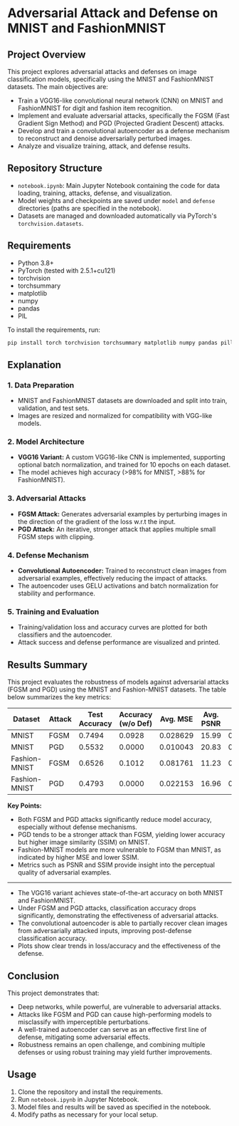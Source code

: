 
# Adversarial Attack and Defense on MNIST and FashionMNIST

## Project Overview

This project explores adversarial attacks and defenses on image classification models, specifically using the MNIST and FashionMNIST datasets. The main objectives are:
- Train a VGG16-like convolutional neural network (CNN) on MNIST and FashionMNIST for digit and fashion item recognition.
- Implement and evaluate adversarial attacks, specifically the FGSM (Fast Gradient Sign Method) and PGD (Projected Gradient Descent) attacks.
- Develop and train a convolutional autoencoder as a defense mechanism to reconstruct and denoise adversarially perturbed images.
- Analyze and visualize training, attack, and defense results.

## Repository Structure

- `notebook.ipynb`: Main Jupyter Notebook containing the code for data loading, training, attacks, defense, and visualization.
- Model weights and checkpoints are saved under `model` and `defense` directories (paths are specified in the notebook).
- Datasets are managed and downloaded automatically via PyTorch's `torchvision.datasets`.

## Requirements

- Python 3.8+
- PyTorch (tested with 2.5.1+cu121)
- torchvision
- torchsummary
- matplotlib
- numpy
- pandas
- PIL

To install the requirements, run:

```bash
pip install torch torchvision torchsummary matplotlib numpy pandas pillow
```

## Explanation

### 1. Data Preparation
- MNIST and FashionMNIST datasets are downloaded and split into train, validation, and test sets.
- Images are resized and normalized for compatibility with VGG-like models.

### 2. Model Architecture
- **VGG16 Variant:** A custom VGG16-like CNN is implemented, supporting optional batch normalization, and trained for 10 epochs on each dataset.
- The model achieves high accuracy (>98% for MNIST, >88% for FashionMNIST).

### 3. Adversarial Attacks
- **FGSM Attack:** Generates adversarial examples by perturbing images in the direction of the gradient of the loss w.r.t the input.
- **PGD Attack:** An iterative, stronger attack that applies multiple small FGSM steps with clipping.

### 4. Defense Mechanism
- **Convolutional Autoencoder:** Trained to reconstruct clean images from adversarial examples, effectively reducing the impact of attacks.
- The autoencoder uses GELU activations and batch normalization for stability and performance.

### 5. Training and Evaluation
- Training/validation loss and accuracy curves are plotted for both classifiers and the autoencoder.
- Attack success and defense performance are visualized and printed.

## Results Summary

This project evaluates the robustness of models against adversarial attacks (FGSM and PGD) using the MNIST and Fashion-MNIST datasets. The table below summarizes the key metrics:

| Dataset         | Attack | Test Accuracy | Accuracy (w/o Def) | Avg. MSE   | Avg. PSNR | Avg. SSIM |
|-----------------|--------|--------------|--------------------|------------|-----------|-----------|
| MNIST           | FGSM   | 0.7494       | 0.0928             | 0.028629   | 15.99     | 0.6106    |
| MNIST           | PGD    | 0.5532       | 0.0000             | 0.010043   | 20.83     | 0.8238    |
| Fashion-MNIST   | FGSM   | 0.6526       | 0.1012             | 0.081761   | 11.23     | 0.2401    |
| Fashion-MNIST   | PGD    | 0.4793       | 0.0000             | 0.022153   | 16.96     | 0.6392    |

**Key Points:**
- Both FGSM and PGD attacks significantly reduce model accuracy, especially without defense mechanisms.
- PGD tends to be a stronger attack than FGSM, yielding lower accuracy but higher image similarity (SSIM) on MNIST.
- Fashion-MNIST models are more vulnerable to FGSM than MNIST, as indicated by higher MSE and lower SSIM.
- Metrics such as PSNR and SSIM provide insight into the perceptual quality of adversarial examples.

---

- The VGG16 variant achieves state-of-the-art accuracy on both MNIST and FashionMNIST.
- Under FGSM and PGD attacks, classification accuracy drops significantly, demonstrating the effectiveness of adversarial attacks.
- The convolutional autoencoder is able to partially recover clean images from adversarially attacked inputs, improving post-defense classification accuracy.
- Plots show clear trends in loss/accuracy and the effectiveness of the defense.

## Conclusion

This project demonstrates that:
- Deep networks, while powerful, are vulnerable to adversarial attacks.
- Attacks like FGSM and PGD can cause high-performing models to misclassify with imperceptible perturbations.
- A well-trained autoencoder can serve as an effective first line of defense, mitigating some adversarial effects.
- Robustness remains an open challenge, and combining multiple defenses or using robust training may yield further improvements.

## Usage

1. Clone the repository and install the requirements.
2. Run `notebook.ipynb` in Jupyter Notebook.
3. Model files and results will be saved as specified in the notebook.
4. Modify paths as necessary for your local setup.
